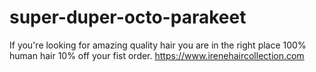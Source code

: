 # super-duper-octo-parakeet
If you're looking for amazing quality hair you are in the right place 100% human hair 10% off your fist order.
https://www.irenehaircollection.com
